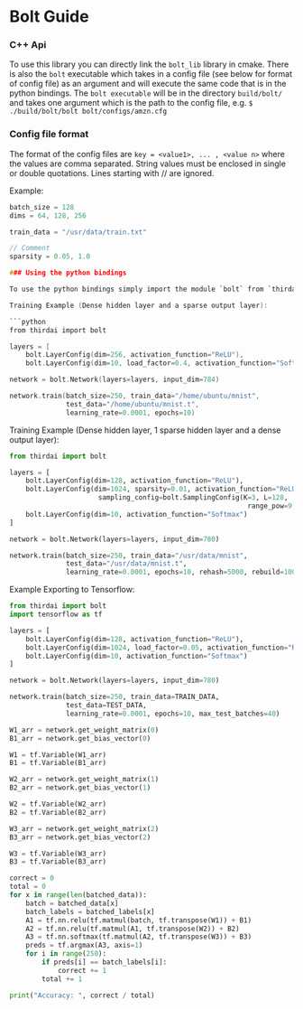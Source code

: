 # Bolt Guide

### C++ Api
To use this library you can directly link the `bolt_lib` library in cmake. There is also the `bolt` executable which takes in a config file (see below for format of config file) as an argument and will execute the same code that is in the python bindings. The `bolt executable` will be in the directory `build/bolt/` and takes one argument which is the path to the config file, e.g. `$ ./build/bolt/bolt bolt/configs/amzn.cfg`

### Config file format 
The format of the config files are `key = <value1>, ... , <value n>` where the values are comma separated. String values must be enclosed in single or double quotations. Lines starting with // are ignored.

Example: 

```c
batch_size = 128
dims = 64, 128, 256

train_data = "/usr/data/train.txt"

// Comment 
sparsity = 0.05, 1.0

### Using the python bindings

To use the python bindings simply import the module `bolt` from `thirdai`. The interface that is exposed allows you to construct a network and provide it a dataset to train on. After this there are methods on the network that you can use to obtain a numpy array of the weight and bias matrices for each layer. 

Training Example (Dense hidden layer and a sparse output layer):

```python
from thirdai import bolt

layers = [
    bolt.LayerConfig(dim=256, activation_function="ReLU"),
    bolt.LayerConfig(dim=10, load_factor=0.4, activation_function="Softmax")]

network = bolt.Network(layers=layers, input_dim=784)

network.train(batch_size=250, train_data="/home/ubuntu/mnist",
              test_data="/home/ubuntu/mnist.t",
              learning_rate=0.0001, epochs=10)
```

Training Example (Dense hidden layer, 1 sparse hidden layer and a dense output layer):

```python
from thirdai import bolt

layers = [
    bolt.LayerConfig(dim=128, activation_function="ReLU"),
    bolt.LayerConfig(dim=1024, sparsity=0.01, activation_function="ReLU",
                      sampling_config=bolt.SamplingConfig(K=3, L=128, 
                                                           range_pow=9, reservoir_size=32)),
    bolt.LayerConfig(dim=10, activation_function="Softmax")
]

network = bolt.Network(layers=layers, input_dim=780)

network.train(batch_size=250, train_data="/usr/data/mnist",
              test_data="/usr/data/mnist.t",
              learning_rate=0.0001, epochs=10, rehash=5000, rebuild=10000)
```

Example Exporting to Tensorflow:

```python
from thirdai import bolt
import tensorflow as tf

layers = [
    bolt.LayerConfig(dim=128, activation_function="ReLU"),
    bolt.LayerConfig(dim=1024, load_factor=0.05, activation_function="ReLU"),
    bolt.LayerConfig(dim=10, activation_function="Softmax")
]

network = bolt.Network(layers=layers, input_dim=780)

network.train(batch_size=250, train_data=TRAIN_DATA,
              test_data=TEST_DATA,
              learning_rate=0.0001, epochs=10, max_test_batches=40)

W1_arr = network.get_weight_matrix(0)
B1_arr = network.get_bias_vector(0)

W1 = tf.Variable(W1_arr)
B1 = tf.Variable(B1_arr)

W2_arr = network.get_weight_matrix(1)
B2_arr = network.get_bias_vector(1)

W2 = tf.Variable(W2_arr)
B2 = tf.Variable(B2_arr)

W3_arr = network.get_weight_matrix(2)
B3_arr = network.get_bias_vector(2)

W3 = tf.Variable(W3_arr)
B3 = tf.Variable(B3_arr)

correct = 0
total = 0
for x in range(len(batched_data)):
    batch = batched_data[x]
    batch_labels = batched_labels[x]
    A1 = tf.nn.relu(tf.matmul(batch, tf.transpose(W1)) + B1)
    A2 = tf.nn.relu(tf.matmul(A1, tf.transpose(W2)) + B2)
    A3 = tf.nn.softmax(tf.matmul(A2, tf.transpose(W3)) + B3)
    preds = tf.argmax(A3, axis=1)
    for i in range(250):
        if preds[i] == batch_labels[i]:
            correct += 1
        total += 1

print("Accuracy: ", correct / total)
```
